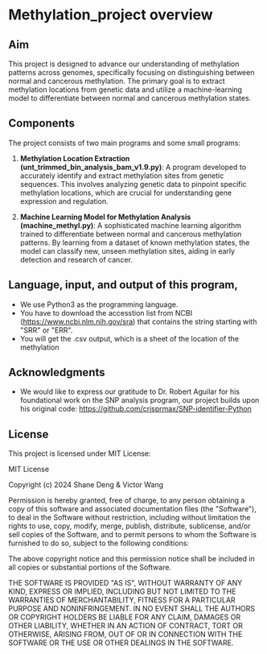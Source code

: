 # Methylation_project overview

## Aim
This project is designed to advance our understanding of methylation patterns across genomes, specifically focusing on distinguishing between normal and cancerous methylation. The primary goal is to extract methylation locations from genetic data and utilize a machine-learning model to differentiate between normal and cancerous methylation states.

## Components
The project consists of two main programs and some small programs:
1. **Methylation Location Extraction (unt_trimmed_bin_analysis_bam_v1.9.py)**: A program developed to accurately identify and extract methylation sites from genetic sequences. This involves analyzing genetic data to pinpoint specific methylation locations, which are crucial for understanding gene expression and regulation.

2. **Machine Learning Model for Methylation Analysis (machine_methyl.py)**: A sophisticated machine learning algorithm trained to differentiate between normal and cancerous methylation patterns. By learning from a dataset of known methylation states, the model can classify new, unseen methylation sites, aiding in early detection and research of cancer.

## Language, input, and output of this program,
- We use Python3 as the programming language.
- You have to download the accesstion list from NCBI (https://www.ncbi.nlm.nih.gov/sra) that contains the string starting with "SRR" or "ERR".
- You will get the .csv output, which is a sheet of the location of the methylation 

## Acknowledgments
- We would like to express our gratitude to Dr. Robert Aguilar for his foundational work on the SNP analysis program, our project builds upon his original code: https://github.com/crisprmax/SNP-identifier-Python

## License
This project is licensed under MIT License: 

MIT License

Copyright (c) 2024 Shane Deng & Victor Wang

Permission is hereby granted, free of charge, to any person obtaining a copy
of this software and associated documentation files (the "Software"), to deal
in the Software without restriction, including without limitation the rights
to use, copy, modify, merge, publish, distribute, sublicense, and/or sell
copies of the Software, and to permit persons to whom the Software is
furnished to do so, subject to the following conditions:

The above copyright notice and this permission notice shall be included in all
copies or substantial portions of the Software.

THE SOFTWARE IS PROVIDED "AS IS", WITHOUT WARRANTY OF ANY KIND, EXPRESS OR
IMPLIED, INCLUDING BUT NOT LIMITED TO THE WARRANTIES OF MERCHANTABILITY,
FITNESS FOR A PARTICULAR PURPOSE AND NONINFRINGEMENT. IN NO EVENT SHALL THE
AUTHORS OR COPYRIGHT HOLDERS BE LIABLE FOR ANY CLAIM, DAMAGES OR OTHER
LIABILITY, WHETHER IN AN ACTION OF CONTRACT, TORT OR OTHERWISE, ARISING FROM,
OUT OF OR IN CONNECTION WITH THE SOFTWARE OR THE USE OR OTHER DEALINGS IN THE
SOFTWARE.

